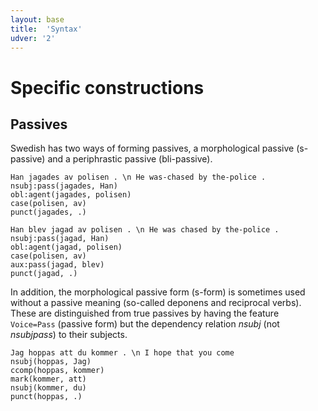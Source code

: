 ```yaml
---
layout: base
title:  'Syntax'
udver: '2'
---
```


# Specific constructions

## Passives

Swedish has two ways of forming passives, a morphological passive (s-passive) and a periphrastic passive (bli-passive).

~~~ sdparse
Han jagades av polisen . \n He was-chased by the-police .
nsubj:pass(jagades, Han)
obl:agent(jagades, polisen)
case(polisen, av)
punct(jagades, .)
~~~

~~~ sdparse
Han blev jagad av polisen . \n He was chased by the-police .
nsubj:pass(jagad, Han)
obl:agent(jagad, polisen)
case(polisen, av)
aux:pass(jagad, blev)
punct(jagad, .)
~~~

In addition, the morphological passive form (s-form) is sometimes used without a passive meaning (so-called deponens and
reciprocal verbs). These are distinguished from true passives by having the feature `Voice=Pass` (passive form) but the dependency relation _nsubj_ (not _nsubjpass_) to their subjects.

~~~ sdparse
Jag hoppas att du kommer . \n I hope that you come
nsubj(hoppas, Jag)
ccomp(hoppas, kommer)
mark(kommer, att)
nsubj(kommer, du)
punct(hoppas, .)
~~~

